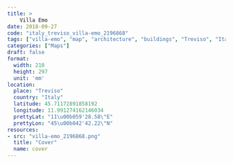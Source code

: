```yaml
---
title: > 
    Villa Emo
date: 2018-09-27
code: "italy_treviso_villa-emo_2196868"
tags: ["villa-emo", "map", "architecture", "buildings", "Treviso", "Italy"]
categories: ["Maps"]
draft: false
format:
  width: 210
  height: 297
  unit: 'mm'
location:
  place: "Treviso"
  country: "Italy"
  latitude: 45.71172891858192
  longitude: 11.991274162146034
  prettyLat: "11\u00b059'28.58\"E"
  prettyLon: "45\u00b042'42.22\"N"
resources:
- src: "villa-emo_2196868.png"
  title: "Cover"
  name: cover
---
```

